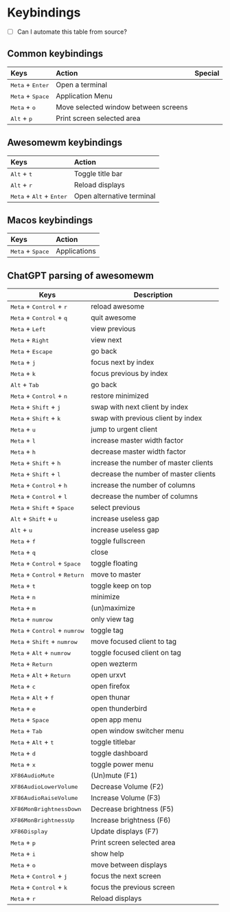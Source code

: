 # Keybindings

- [ ] Can I automate this table from source?

## Common keybindings

| Keys                               | Action                               | Special |
|:-----------------------------------|:-------------------------------------|:-------:|
| <kbd>Meta</kbd> + <kbd>Enter</kbd> | Open a terminal                      |         |
| <kbd>Meta</kbd> + <kbd>Space</kbd> | Application Menu                     |         |
| <kbd>Meta</kbd> + <kbd>o</kbd>     | Move selected window between screens |         |
| <kbd>Alt</kbd> + <kbd>p</kbd>      | Print screen selected area           |         |

## Awesomewm keybindings

| Keys                                                | Action                    |
|:----------------------------------------------------|:--------------------------|
| <kbd>Alt</kbd> + <kbd>t</kbd>                       | Toggle title bar          |
| <kbd>Alt</kbd> + <kbd>r</kbd>                       | Reload displays           |
| <kbd>Meta</kbd> + <kbd>Alt</kbd> + <kbd>Enter</kbd> | Open alternative terminal |

## Macos keybindings

| Keys                               | Action       |
|:-----------------------------------|:-------------|
| <kbd>Meta</kbd> + <kbd>Space</kbd> | Applications |

## ChatGPT parsing of awesomewm

| Keys                                                     | Description                           |
|----------------------------------------------------------|---------------------------------------|
| <kbd>Meta</kbd> + <kbd>Control</kbd> + <kbd>r</kbd>      | reload awesome                        |
| <kbd>Meta</kbd> + <kbd>Control</kbd> + <kbd>q</kbd>      | quit awesome                          |
| <kbd>Meta</kbd> + <kbd>Left</kbd>                        | view previous                         |
| <kbd>Meta</kbd> + <kbd>Right</kbd>                       | view next                             |
| <kbd>Meta</kbd> + <kbd>Escape</kbd>                      | go back                               |
| <kbd>Meta</kbd> + <kbd>j</kbd>                           | focus next by index                   |
| <kbd>Meta</kbd> + <kbd>k</kbd>                           | focus previous by index               |
| <kbd>Alt</kbd> + <kbd>Tab</kbd>                          | go back                               |
| <kbd>Meta</kbd> + <kbd>Control</kbd> + <kbd>n</kbd>      | restore minimized                     |
| <kbd>Meta</kbd> + <kbd>Shift</kbd> + <kbd>j</kbd>        | swap with next client by index        |
| <kbd>Meta</kbd> + <kbd>Shift</kbd> + <kbd>k</kbd>        | swap with previous client by index    |
| <kbd>Meta</kbd> + <kbd>u</kbd>                           | jump to urgent client                 |
| <kbd>Meta</kbd> + <kbd>l</kbd>                           | increase master width factor          |
| <kbd>Meta</kbd> + <kbd>h</kbd>                           | decrease master width factor          |
| <kbd>Meta</kbd> + <kbd>Shift</kbd> + <kbd>h</kbd>        | increase the number of master clients |
| <kbd>Meta</kbd> + <kbd>Shift</kbd> + <kbd>l</kbd>        | decrease the number of master clients |
| <kbd>Meta</kbd> + <kbd>Control</kbd> + <kbd>h</kbd>      | increase the number of columns        |
| <kbd>Meta</kbd> + <kbd>Control</kbd> + <kbd>l</kbd>      | decrease the number of columns        |
| <kbd>Meta</kbd> + <kbd>Shift</kbd> + <kbd>Space</kbd>    | select previous                       |
| <kbd>Alt</kbd> + <kbd>Shift</kbd> + <kbd>u</kbd>         | increase useless gap                  |
| <kbd>Alt</kbd> + <kbd>u</kbd>                            | increase useless gap                  |
| <kbd>Meta</kbd> + <kbd>f</kbd>                           | toggle fullscreen                     |
| <kbd>Meta</kbd> + <kbd>q</kbd>                           | close                                 |
| <kbd>Meta</kbd> + <kbd>Control</kbd> + <kbd>Space</kbd>  | toggle floating                       |
| <kbd>Meta</kbd> + <kbd>Control</kbd> + <kbd>Return</kbd> | move to master                        |
| <kbd>Meta</kbd> + <kbd>t</kbd>                           | toggle keep on top                    |
| <kbd>Meta</kbd> + <kbd>n</kbd>                           | minimize                              |
| <kbd>Meta</kbd> + <kbd>m</kbd>                           | (un)maximize                          |
| <kbd>Meta</kbd> + <kbd>numrow</kbd>                      | only view tag                         |
| <kbd>Meta</kbd> + <kbd>Control</kbd> + <kbd>numrow</kbd> | toggle tag                            |
| <kbd>Meta</kbd> + <kbd>Shift</kbd> + <kbd>numrow</kbd>   | move focused client to tag            |
| <kbd>Meta</kbd> + <kbd>Alt</kbd> + <kbd>numrow</kbd>     | toggle focused client on tag          |
| <kbd>Meta</kbd> + <kbd>Return</kbd>                      | open wezterm                          |
| <kbd>Meta</kbd> + <kbd>Alt</kbd> + <kbd>Return</kbd>     | open urxvt                            |
| <kbd>Meta</kbd> + <kbd>c</kbd>                           | open firefox                          |
| <kbd>Meta</kbd> + <kbd>Alt</kbd> + <kbd>f</kbd>          | open thunar                           |
| <kbd>Meta</kbd> + <kbd>e</kbd>                           | open thunderbird                      |
| <kbd>Meta</kbd> + <kbd>Space</kbd>                       | open app menu                         |
| <kbd>Meta</kbd> + <kbd>Tab</kbd>                         | open window switcher menu             |
| <kbd>Meta</kbd> + <kbd>Alt</kbd> + <kbd>t</kbd>          | toggle titlebar                       |
| <kbd>Meta</kbd> + <kbd>d</kbd>                           | toggle dashboard                      |
| <kbd>Meta</kbd> + <kbd>x</kbd>                           | toggle power menu                     |
| <kbd>XF86AudioMute</kbd>                                 | (Un)mute (F1)                         |
| <kbd>XF86AudioLowerVolume</kbd>                          | Decrease Volume (F2)                  |
| <kbd>XF86AudioRaiseVolume</kbd>                          | Increase Volume (F3)                  |
| <kbd>XF86MonBrightnessDown</kbd>                         | Decrease brightness (F5)              |
| <kbd>XF86MonBrightnessUp</kbd>                           | Increase brightness (F6)              |
| <kbd>XF86Display</kbd>                                   | Update displays (F7)                  |
| <kbd>Meta</kbd> + <kbd>p</kbd>                           | Print screen selected area            |
| <kbd>Meta</kbd> + <kbd>i</kbd>                           | show help                             |
| <kbd>Meta</kbd> + <kbd>o</kbd>                           | move between displays                 |
| <kbd>Meta</kbd> + <kbd>Control</kbd> + <kbd>j</kbd>      | focus the next screen                 |
| <kbd>Meta</kbd> + <kbd>Control</kbd> + <kbd>k</kbd>      | focus the previous screen             |
| <kbd>Meta</kbd> + <kbd>r</kbd>                           | Reload displays                       |
